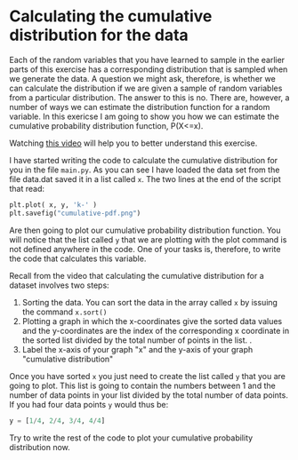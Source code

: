 # Calculating the cumulative distribution for the data

Each of the random variables that you have learned to sample in the earlier parts of this exercise has a corresponding distribution that is sampled when we generate the data.
A question we might ask, therefore, is whether we can calculate the distribution if we are given a sample of random variables from a particular distribution.  The answer to this is no.  There are, however, 
a number of ways we can estimate the distribution function for a random variable.  In this exericse I am going to show you how we can estimate the cumulative probability distribution function, P(X<=x).

Watching [this video](https://www.youtube.com/watch?v=VaZTKmcxLvY) will help you to better understand this exercise.  

I have started writing the code to calculate the cumulative distribution for you in the file `main.py`.  As you can see I have loaded the data set from the file data.dat saved it in a list called `x`.  The two lines at the end of the script that read:

```python
plt.plot( x, y, 'k-' )
plt.savefig("cumulative-pdf.png")
```

Are then going to plot our cumulative probability distribution function.  You will notice that the list called `y` that we are plotting with the plot command is not defined anywhere in the code.  One of your tasks is, therefore, to write the code that calculates this variable.  

Recall from the video that calculating the cumulative distribution for a dataset involves two steps:

1. Sorting the data.  You can sort the data in the array called `x` by issuing the command `x.sort()` 
2. Plotting a graph in which the x-coordinates give the sorted data values and the y-coordinates are the index of the corresponding x coordinate in the sorted list divided by the total number of points in the list. .
3. Label the x-axis of your graph "x" and the y-axis of your graph "cumulative distribution"

Once you have sorted `x` you just need to create the list called `y` that you are going to plot.  This list is going to contain the numbers between 1 and the number of data points in your list divided by the total number of data points.  If you had four data points `y` would thus be:

```python
y = [1/4, 2/4, 3/4, 4/4]
```

Try to write the rest of the code to plot your cumulative probability distribution now.
